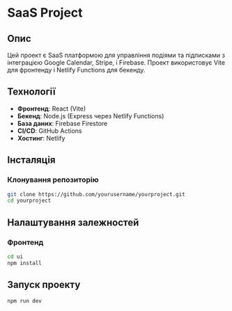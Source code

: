# SaaS Project

## Опис

Цей проект є SaaS платформою для управління подіями та підписками з інтеграцією Google Calendar, Stripe, і Firebase. Проект використовує Vite для фронтенду і Netlify Functions для бекенду.

## Технології

- **Фронтенд**: React (Vite)
- **Бекенд**: Node.js (Express через Netlify Functions)
- **База даних**: Firebase Firestore
- **CI/CD**: GitHub Actions
- **Хостинг**: Netlify

## Інсталяція

### Клонування репозиторію
```bash
git clone https://github.com/yourusername/yourproject.git
cd yourproject
```

## Налаштування залежностей

### Фронтенд

```bash
cd ui
npm install
```

## Запуск проекту

```bash
npm run dev
```